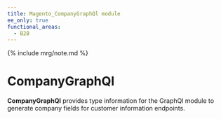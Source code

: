 ```yaml
---
title: Magento_CompanyGraphQl module
ee_only: true
functional_areas:
  - B2B
---
```


{% include mrg/note.md %}

# CompanyGraphQl

**CompanyGraphQl** provides type information for the GraphQl module
to generate company fields for customer information endpoints.
